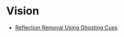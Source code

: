 Vision
======
* [Reflection Removal Using Ghosting Cues](https://dilipkay.wordpress.com/reflection_ghosting/)